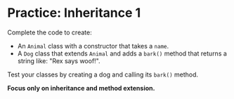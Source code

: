 # Practice: Inheritance 1

Complete the code to create:
- An `Animal` class with a constructor that takes a `name`.
- A `Dog` class that extends `Animal` and adds a `bark()` method that returns a string like: "Rex says woof!".

Test your classes by creating a dog and calling its `bark()` method.

**Focus only on inheritance and method extension.**
